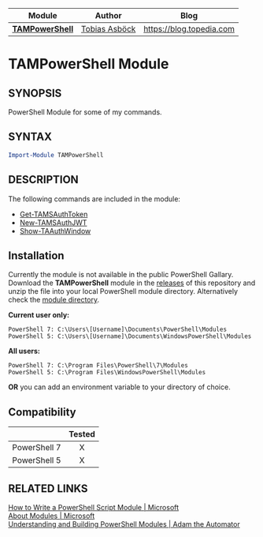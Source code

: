 | Module                                             | Author                                                      | Blog                     |
| ------------------------------------------------------------ | ----------------------------------------------------------- | ------------------------ |
|**[TAMPowerShell](/Modules/TAMPowerShell)**  |[Tobias Asböck](https://www.linkedin.com/in/tobiasasboeck/) |https://blog.topedia.com |

# TAMPowerShell Module

## SYNOPSIS

PowerShell Module for some of my commands. 



## SYNTAX

```powershell
Import-Module TAMPowerShell
```

## DESCRIPTION
The following commands are included in the module: 

- [Get-TAMSAuthToken](/Documentation/Get-TAMSAuthToken.md)  
- [New-TAMSAuthJWT](/Documentation/New-TAMSAuthJWT.md)  
- [Show-TAAuthWindow](/Documentation/Show-TAAuthWindow.md)


## Installation
Currently the module is not available in the public PowerShell Gallary.   
Download the **TAMPowerShell** module in the [releases](https://github.com/TobiasAT/PowerShell/releases) of this repository and unzip the file into your local PowerShell module directory. Alternatively check the [module directory](/Modules/TAMPowerShell).  

**Current user only:** 

```
PowerShell 7: C:\Users\[Username]\Documents\PowerShell\Modules
PowerShell 5: C:\Users\[Username]\Documents\WindowsPowerShell\Modules
```

**All users:**
```
PowerShell 7: C:\Program Files\PowerShell\7\Modules
PowerShell 5: C:\Program Files\WindowsPowerShell\Modules
```


**OR** you can add an environment variable to your directory of choice.



## Compatibility
|              | Tested |
| :----------: | :----: |
| PowerShell 7 |   X    |
| PowerShell 5 |   X    |




## RELATED LINKS

[How to Write a PowerShell Script Module | Microsoft](https://docs.microsoft.com/en-us/powershell/scripting/developer/module/how-to-write-a-powershell-script-module)  
[About Modules | Microsoft](https://docs.microsoft.com/en-us/powershell/module/microsoft.powershell.core/about/about_modules)  
[Understanding and Building PowerShell Modules | Adam the Automator](https://adamtheautomator.com/powershell-modules)    